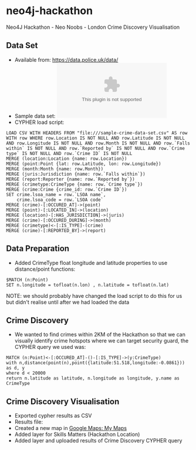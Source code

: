 # neo4j-hackathon
Neo4J Hackathon - Neo Noobs - London Crime Discovery Visualisation 

## Data Set
* Available from: https://data.police.uk/data/
* Sample data set: ![](/sample-crime-data-set.csv)
* CYPHER load script:
```
LOAD CSV WITH HEADERS FROM "file:///sample-crime-data-set.csv" AS row
WITH row WHERE row.Location IS NOT NULL AND row.Latitude IS NOT NULL AND row.Longitude IS NOT NULL AND row.Month IS NOT NULL AND row.`Falls within` IS NOT NULL AND row.`Reported by` IS NOT NULL AND row.`Crime type` IS NOT NULL AND row.`Crime ID` IS NOT NULL
MERGE (location:Location {name: row.Location})
MERGE (point:Point {lat: row.Latitude, lon: row.Longitude})
MERGE (month:Month {name: row.Month})
MERGE (juris:Jurisdiction {name: row.`Falls within`})
MERGE (report:Reporter {name: row.`Reported by`})
MERGE (crimetype:CrimeType {name: row.`Crime type`})
MERGE (crime:Crime {crime_id: row.`Crime ID`})
SET crime.lsoa_name = row.`LSOA name`,
    crime.lsoa_code = row.`LSOA code`
MERGE (crime)-[:OCCURED_AT]->(point)
MERGE (point)-[:LOCATED_IN]->(location)
MERGE (location)-[:HAS_JURISDICTION]->(juris)
MERGE (crime)-[:OCCURED_DURING]->(month)
MERGE (crimetype)<-[:IS_TYPE]-(crime)
MERGE (crime)-[:REPORTED_BY]->(report)
```

## Data Preparation
* Added CrimeType float longitude and latitude properties to use distance/point functions:
```
$MATCH (n:Point) 
SET n.longitude = tofloat(n.lon) , n.latitude = tofloat(n.lat) 
```
NOTE: we should probably have changed the load script to do this for us but didn't realise until after we had loaded the data

## Crime Discovery
* We wanted to find crimes within 2KM of the Hackathon so that we can visually identify crime hotspots where we can target security guard, the CYPHER query we used was:
```
MATCH (n:Point)<-[:OCCURED_AT]-()-[:IS_TYPE]->(y:CrimeType)
with n,distance(point(n),point({latitude:51.518,longitude:-0.0861})) as d, y
where d < 20000
return n.latitude as latitude, n.longitude as longitude, y.name as CrimeType
```

## Crime Discovery Visualisation
* Exported cypher results as CSV
* Results file:
* Created a new map in [Google Maps: My Maps](https://www.google.com/maps/d/)
* Added layer for Skills Matters (Hackathon Location)
* Added layer and uploaded results of Crime Discovery CYPHER query
